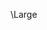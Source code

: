 <!-- Copyright (C) 2024  Kevin Sandom -->
<!-- Make the text larger from now on. Best used in a block or column. -->
<!-- Read more: https://www.overleaf.com/learn/latex/Font_sizes%2C_families%2C_and_styles -->
\Large
